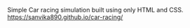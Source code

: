 Simple Car racing simulation built using only HTML and CSS. 
https://sanvika890.github.io/car-racing/
